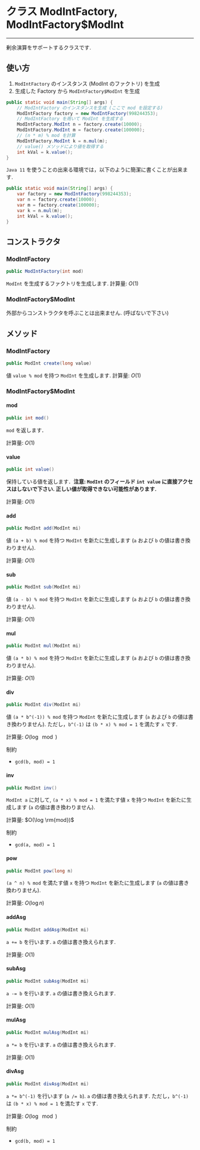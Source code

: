 # クラス ModIntFactory, ModIntFactory$ModInt

- - -

剰余演算をサポートするクラスです.

## 使い方

1. `ModIntFactory` のインスタンス (ModInt のファクトリ) を生成
2. 生成した Factory から `ModIntFactory$ModInt` を生成

```java
public static void main(String[] args) {
    // ModIntFactory のインスタンスを生成 (ここで mod を設定する)
    ModIntFactory factory = new ModIntFactory(998244353);
    // ModIntFactory を用いて ModInt を生成する
    ModIntFactory.ModInt n = factory.create(10000);
    ModIntFactory.ModInt m = factory.create(100000);
    // (n * m) % mod を計算
    ModIntFactory.ModInt k = n.mul(m);
    // value() メソッドにより値を取得する
    int kVal = k.value();
}
```

`Java 11` を使うことの出来る環境では，以下のように簡潔に書くことが出来ます.

```java
public static void main(String[] args) {
    var factory = new ModIntFactory(998244353);
    var n = factory.create(10000);
    var m = factory.create(100000);
    var k = n.mul(m);
    int kVal = k.value();
}
```

## コンストラクタ

### ModIntFactory

```java
public ModIntFactory(int mod)
```

`ModInt` を生成するファクトリを生成します.
計算量: $O(1)$

### ModIntFactory$ModInt

外部からコンストラクタを呼ぶことは出来ません. (呼ばないで下さい)

## メソッド

### ModIntFactory

```java
public ModInt create(long value)
```

値 `value % mod` を持つ `ModInt` を生成します.
計算量: $O(1)$

### ModIntFactory$ModInt

#### mod

```java
public int mod()
```

`mod` を返します．

計算量: $O(1)$

#### value

```java
public int value()
```

保持している値を返します．__注意: `ModInt` のフィールド `int value` に直接アクセスはしないで下さい. 正しい値が取得できない可能性があります.__

計算量: $O(1)$

#### add

```java
public ModInt add(ModInt mi)
```

値 `(a + b) % mod` を持つ `ModInt` を新たに生成します (`a` および `b` の値は書き換わりません).

計算量: $O(1)$

#### sub

```java
public ModInt sub(ModInt mi)
```

値 `(a - b) % mod` を持つ `ModInt` を新たに生成します (`a` および `b` の値は書き換わりません).

計算量: $O(1)$

#### mul

```java
public ModInt mul(ModInt mi)
```

値 `(a * b) % mod` を持つ `ModInt` を新たに生成します (`a` および `b` の値は書き換わりません).

計算量: $O(1)$

#### div

```java
public ModInt div(ModInt mi)
```

値 `(a * b^(-1)) % mod` を持つ `ModInt` を新たに生成します (`a` および `b` の値は書き換わりません). ただし，`b^(-1)` は `(b * x) % mod = 1` を満たす `x` です.

計算量: $O(\log \mod)$

制約

- `gcd(b, mod) = 1`

#### inv

```java
public ModInt inv()
```

`ModInt a` に対して, `(a * x) % mod = 1` を満たす値 `x` を持つ `ModInt` を新たに生成します (`a` の値は書き換わりません).

計算量: $O(\log \rm{mod})$

制約

- `gcd(a, mod) = 1`

#### pow

```java
public ModInt pow(long n)
```

`(a ^ n) % mod` を満たす値 `x` を持つ `ModInt` を新たに生成します (`a` の値は書き換わりません).

計算量: $O(\log n)$

#### addAsg

```java
public ModInt addAsg(ModInt mi)
```

`a += b` を行います. `a` の値は書き換えられます.

計算量: $O(1)$

#### subAsg

```java
public ModInt subAsg(ModInt mi)
```

`a -= b` を行います. `a` の値は書き換えられます.

計算量: $O(1)$

#### mulAsg

```java
public ModInt mulAsg(ModInt mi)
```

`a *= b` を行います. `a` の値は書き換えられます.

計算量: $O(1)$

#### divAsg

```java
public ModInt divAsg(ModInt mi)
```

`a *= b^(-1)` を行います (`a /= b`). `a` の値は書き換えられます. ただし，`b^(-1)` は `(b * x) % mod = 1` を満たす `x` です.

計算量: $O(\log \mod)$

制約

- `gcd(b, mod) = 1`
